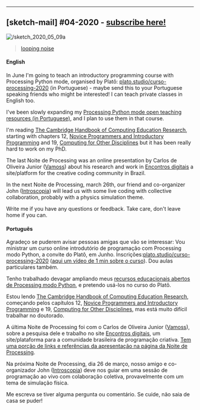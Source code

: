 ---

## [sketch-mail] #04-2020 - [subscribe here!](/sketch-mail)

![/sketch_2020_05_09a](https://abav.lugaralgum.com/sketch-a-day/2020/sketch_2020_05_09a/sketch_2020_05_09a.gif)

> [looping noise](https://github.com/villares/sketch-a-day/tree/master/2020/sketch_2020_05_09a)

#### English

In June I'm going to teach an introductory programming course with Processing Python mode, organised by Platô: [plato.studio/curso-processing-2020](https://plato.studio/curso-processing-2020) (in Portuguese) - maybe send this to your Portuguese speaking friends who might be interested! I can teach private classes in English too. 

I've been slowly expanding  my [Processing Python mode open teaching resources (in Portuguese)](http://abav.lugaralgum.com/material-aulas), and I plan to use them in that course. 

I'm reading [The Cambridge Handbook of Computing Education Research](https://www.cambridge.org/core/books/cambridge-handbook-of-computing-education-research/F8CFAF7B81A8F6BF5C663412BA0A943D), starting with chapters 12, [Novice Programmers and Introductory Programming](https://www.cambridge.org/core/books/cambridge-handbook-of-computing-education-research/novice-programmers-and-introductory-programming/0CEDFE1B121198D3FB5F1541EBE3DCAD) and 19, [Computing for Other Disciplines](https://www.cambridge.org/core/books/cambridge-handbook-of-computing-education-research/computing-for-other-disciplines/C65DC876EAFEED0D7C7F437B73F907F1) but it has been really hard to work on my PhD.

The last Noite de Processing was an online presentation by Carlos de Oliveira Junior ([Vamoss](http://twitter.com/vamoss)) about his research and work in [Encontros digitais](http://encontrosdigitais.com.br) a site/platform for the creative coding community in Brazil.

In the next Noite de Processing, march 26th, our friend and co-organizer John ([Introscopia](https://introscopia.github.io/en/index.html)) will lead us with some live coding with collective collaboration, probably with a physics simulation theme.

 Write me if you have any questions or feedback. Take care, don't leave home if you can.

#### Português

Agradeço se puderem avisar pessoas amigas que vão se interessar: Vou ministrar um curso online introdutório de programação com Processing modo Python, a convite do Platô, em Junho. Inscrições:[plato.studio/curso-processing-2020](https://plato.studio/curso-processing-2020) ([aqui um vídeo de 1 min sobre o curso](https://www.instagram.com/p/CAJLXhDHc2i/)). Dou aulas particulares também.

Tenho trabalhado devagar ampliando meus [recursos educacionais abertos de Processing modo Python](http://abav.lugaralgum.com/material-aulas), e pretendo usá-los no curso do Platô.

Estou lendo [The Cambridge Handbook of Computing Education Research](https://www.cambridge.org/core/books/cambridge-handbook-of-computing-education-research/F8CFAF7B81A8F6BF5C663412BA0A943D), começando pelos capítulos 12, [Novice Programmers and Introductory Programming](https://www.cambridge.org/core/books/cambridge-handbook-of-computing-education-research/novice-programmers-and-introductory-programming/0CEDFE1B121198D3FB5F1541EBE3DCAD) e 19, [Computing for Other Disciplines](https://www.cambridge.org/core/books/cambridge-handbook-of-computing-education-research/computing-for-other-disciplines/C65DC876EAFEED0D7C7F437B73F907F1), mas está muito difícil trabalhar no doutorado.

A última Noite de Processing foi com o Carlos de Oliveira Junior ([Vamoss](http://twitter.com/vamoss)), sobre a pesquisa dele e trabalho no site [Encontros digitais](http://encontrosdigitais.com.br), um site/plataforma para a comunidade brasileira de programação criativa. [Tem uma porção de links e referências da apresentação na página da Noite de Processing](https://garoa.net.br/wiki/Noite_de_Processing#28.2F04.2F20:_.5BONLINE.5D_Encontros_Digitais:_construindo_uma_comunidade_de_arte_e_tecnologia_-_Carlos_de_Oliveira_Junior).

Na próxima Noite de Processing, dia 26 de março, nosso amigo e co-organizador John ([Introscopia](https://introscopia.github.io/en/index.html)) deve nos guiar em uma sessão de programação ao vivo com colaboração coletiva, provavelmente com um tema de simulação física.

Me escreva se tiver alguma pergunta ou comentário. Se cuide, não saia de casa se puder!